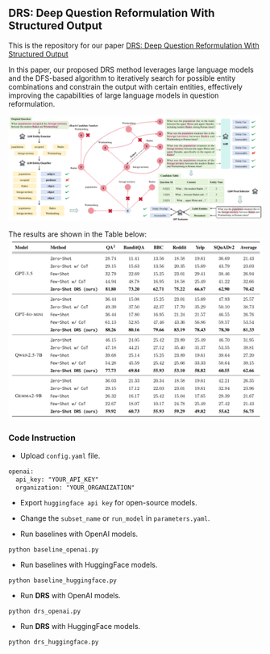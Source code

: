 ## DRS: Deep Question Reformulation With Structured Output

This is the repository for our paper [DRS: Deep Question Reformulation With Structured Output]()

In this paper, our proposed DRS method leverages large language models and the DFS-based algorithm to iteratively search for possible entity combinations and constrain the output with certain entities, effectively improving the capabilities of large language models in question reformulation.

<img src="./Figs/algorithm.png" alt="algorithm" style="zoom:80%;" />

The results are shown in the Table below:
<img src="./Figs/score.png" alt="score" style="zoom:100%;" />

### Code Instruction

- Upload ``config.yaml`` file.

```bas
openai:
  api_key: "YOUR_API_KEY"
  organization: "YOUR_ORGANIZATION"
```

- Export ``huggingface api key`` for open-source models.

- Change the ``subset_name`` or ``run_model`` in ``parameters.yaml``.

- Run baselines with OpenAI models.

```bas
python baseline_openai.py
```

- Run baselines with HuggingFace models.

```bas
python baseline_huggingface.py
```

- Run **DRS** with OpenAI models.

```bash
python drs_openai.py
```

- Run **DRS** with HuggingFace models.

```bas
python drs_huggingface.py
```

